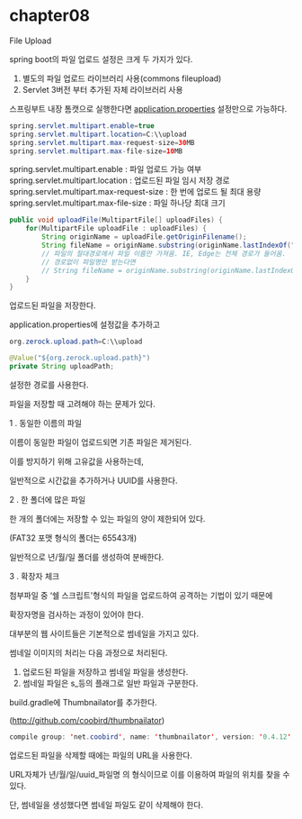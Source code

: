 # chapter08

File Upload

spring boot의 파일 업로드 설정은 크게 두 가지가 있다.

1. 별도의 파일 업로드 라이브러리 사용(commons fileupload)
2. Servlet 3버전 부터 추가된 자체 라이브러리 사용

스프링부트 내장 톰캣으로 실행한다면 [application.properties](http://application.properties) 설정만으로 가능하다.

```java
spring.servlet.multipart.enable=true
spring.servlet.multipart.location=C:\\upload
spring.servlet.multipart.max-request-size=30MB
spring.servlet.multipart.max-file-size=10MB
```

spring.servlet.multipart.enable : 파일 업로드 가능 여부
spring.servlet.multipart.location : 업로드된 파일 임시 저장 경로
spring.servlet.multipart.max-request-size : 한 번에 업로드 될 최대 용량
spring.servlet.multipart.max-file-size : 파일 하나당 최대 크기

```java
public void uploadFile(MultipartFile[] uploadFiles) {
	for(MultipartFile uploadFile : uploadFiles) {
		String originName = uploadFile.getOriginFilename();
		String fileName = originName.substring(originName.lastIndexOf("\\") + 1);
		// 파일의 절대경로에서 파일 이름만 가져옴. IE, Edge는 전체 경로가 들어옴.
		// 경로없이 파일명만 받는다면
		// String fileName = originName.substring(originName.lastIndexOf("."));
	}
}
```

업로드된 파일을 저장한다.

application.properties에 설정값을 추가하고

```java
org.zerock.upload.path=C:\\upload
```

```java
@Value("${org.zerock.upload.path}")
private String uploadPath;
```

설정한 경로를 사용한다.

파일을 저장할 때 고려해야 하는 문제가 있다.

1 . 동일한 이름의 파일

이름이 동일한 파일이 업로드되면 기존 파일은 제거된다.

이를 방지하기 위해 고유값을 사용하는데,

일반적으로 시간값을 추가하거나 UUID를 사용한다.

2 . 한 폴더에 많은 파일

한 개의 폴더에는 저장할 수 있는 파일의 양이 제한되어 있다.

(FAT32 포맷 형식의 폴더는 65543개)

일반적으로 년/월/일 폴더를 생성하여 분배한다.

3 . 확장자 체크

첨부파일 중 ‘쉘 스크립트'형식의 파일을 업로드하여 공격하는 기법이 있기 때문에

확장자명을 검사하는 과정이 있어야 한다.

대부분의 웹 사이트들은 기본적으로 썸네일을 가지고 있다.

썸네일 이미지의 처리는 다음 과정으로 처리된다.

1. 업로드된 파일을 저장하고 썸네일 파일을 생성한다.
2. 썸네일 파일은 s_등의 플래그로 일반 파일과 구분한다.

build.gradle에 Thumbnailator를 추가한다.

(http://github.com/coobird/thumbnailator)

```java
compile group: 'net.coobird', name: 'thumbnailator', version: '0.4.12'
```

업로드된 파일을 삭제할 때에는 파일의 URL을 사용한다.

URL자체가 년/월/일/uuid_파일명 의 형식이므로 이를 이용하여 파일의 위치를 찾을 수 있다.

단, 썸네일을 생성했다면 썸네일 파일도 같이 삭제해야 한다.
